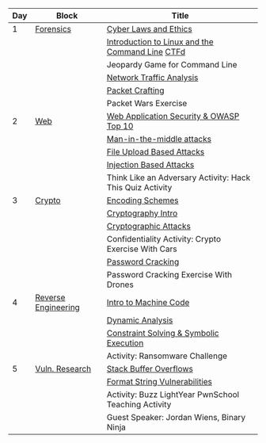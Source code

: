 | Day | Block                  | Title                                                                 |
|-----|------------------------|-----------------------------------------------------------------------|
| 1   | [Forensics](/pages/FORENSICS.md)           | [Cyber Laws and Ethics](/slides/day-1/1-Ethics.pdf)                  |
|     |                        | [Introduction to Linux and the Command Line](/slides/day-1/2-Linux.pdf) [CTFd](https://spacecadets.ctfd.io) |
|     |                        | Jeopardy Game for Command Line                                         | [PlayFactile](https://www.playfactile.com/) |
|     |                        | [Network Traffic Analysis](/slides/day-1/3-Network.pdf)               | [CTFd](https://spacecadets.ctfd.io) |
|     |                        | [Packet Crafting](/slides/day-1/4-Crafting.pdf)                       | [CTFd](https://spacecadets.ctfd.io)               |
|     |                        | Packet Wars Exercise                           | Linode | 
| 2   | [Web](/pages/WEB.md)     | [Web Application Security & OWASP Top 10](/slides/day-2/1-Web.pdf)    | [CTFd](https://spacecadets.ctfd.io)  |
|     |                        | [Man-in-the-middle attacks](/slides/day-2/2-Mitm.pdf)                 | [webvulns](https://spacecadets-webvulns.chals.io) [CTFd](https://spacecadets.ctfd.io)       |
|     |                        | [File Upload Based Attacks](/slides/day-2/3-Upload.pdf)               | [webvulns](https://spacecadets-webvulns.chals.io) [CTFd](https://spacecadets.ctfd.io)   |
|     |                        | [Injection Based Attacks](/slides/day-2/4-Injection.pdf)              | [webvulns](https://spacecadets-webvulns.chals.io) [CTFd](https://spacecadets.ctfd.io)   |
|     |                        | Think Like an Adversary Activity: Hack This Quiz Activity             |               |
| 3   | [Crypto](/pages/CRYPTO.md)    | [Encoding Schemes](/slides/day-3/1-Encoding.pdf)                      | [cyberchef](https://gchq.github.io/CyberChef/) [CTFd](https://spacecadets.ctfd.io) |
|     |                        | [Cryptography Intro](/slides/day-3/2-Cryptography.pdf)                 | [cyberchef](https://gchq.github.io/CyberChef/) [CTFd](https://spacecadets.ctfd.io) |
|     |                        | [Cryptographic Attacks](/slides/day-3/3-File.pdf)                     | [cyberchef](https://gchq.github.io/CyberChef/)                |
|     |                        | Confidentiality Activity: Crypto Exercise With Cars                   | Cars           |
|     |                        | [Password Cracking](/slides/day-3/4-Passwords.pdf)                    |               |
|     |                        | Password Cracking Exercise With Drones                                | Drones         |
| 4   | [Reverse Engineering](/pages/RE.md)        | [Intro to Machine Code](/slides/day-4/1-Intro.pdf)                    | [CTFd](https://spacecadets.ctfd.io)              |
|     |                        | [Dynamic Analysis](/slides/day-4/2-Dynamic.pdf)                       | [CTFd](https://spacecadets.ctfd.io)              |
|     |                        | [Constraint Solving & Symbolic Execution](/slides/day-4/3-Constraint.pdf) | [CTFd](https://spacecadets.ctfd.io)              |
|     |                        | Activity: Ransomware Challenge                                        | Linode                   |
| 5   | [Vuln. Research](/pages/VR.md)       | [Stack Buffer Overflows](/slides/day-5/1-Stack.pdf)                   | [CTFd](https://spacecadets.ctfd.io) |
|     |                        | [Format String Vulnerabilities](/slides/day-5/2-Format.pdf)           | [CTFd](https://spacecadets.ctfd.io)   |
|     |                        | Activity: Buzz LightYear PwnSchool Teaching Activity                  | [CTFd](https://spacecadets.ctfd.io)  |
|     |                        | Guest Speaker: Jordan Wiens, Binary Ninja                             |                   |